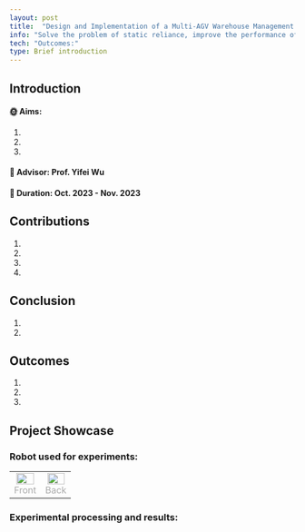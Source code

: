 ```yaml
---
layout: post
title:  "Design and Implementation of a Multi-AGV Warehouse Management System"
info: "Solve the problem of static reliance, improve the performance of visual SLAM system"
tech: "Outcomes:"
type: Brief introduction
---
```


## Introduction

#### &#127774; Aims: 

1. 
2. 
3. 

#### &#128221; Advisor: Prof. Yifei Wu 

#### &#128197; Duration: Oct. 2023 - Nov. 2023

## Contributions

1. 
2. 
3. 
4. 

## Conclusion

1. 
2. 

## Outcomes
 
1. 
2. 
3. 

## Project Showcase

### Robot used for experiments:

<table rules="none" align="center">
	<tr>
		<td>
			<center>
				<img src="https://effun.xyz/assets/img/20240318/1 (1).jpg" width="90%" />
				<br/>
				<font color="AAAAAA">Front</font>
			</center>
		</td>
		<td>
			<center>
				<img src="https://effun.xyz/assets/img/20240318/1 (2).jpg" width="90%" />
				<br/>
				<font color="AAAAAA">Back</font>
			</center>
		</td>
	</tr>
</table>


### Experimental processing and results:
